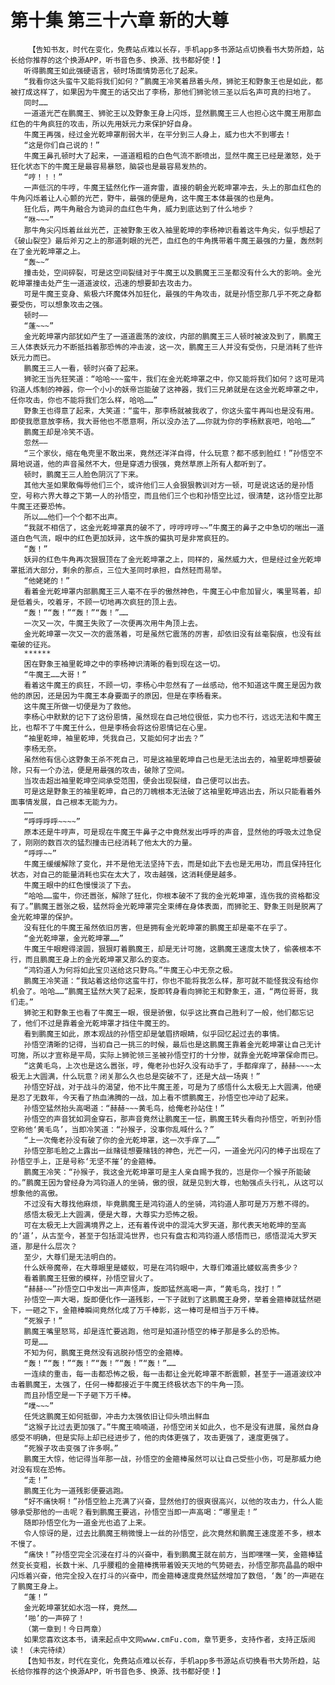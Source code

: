 # 第十集 第三十六章 新的大尊
        【告知书友，时代在变化，免费站点难以长存，手机app多书源站点切换看书大势所趋，站长给你推荐的这个换源APP，听书音色多、换源、找书都好使！】
       听得鹏魔王如此强硬语言，顿时场面情势恶化了起来。
       “我看你这头蛮牛又能将我们如何？”鹏魔王冷笑着昂着头颅，狮驼王和野象王也是如此，都被打成这样了，如果因为牛魔王的话交出了李杨，那他们狮驼领三圣以后名声可真的扫地了。
       同时……
       一道道光芒在鹏魔王、狮驼王以及野象王身上闪烁，显然鹏魔王三人也担心这牛魔王用那血红色的牛角疯狂的攻击，所以先用妖元力来保护好自身。
       牛魔王再强，经过金光乾坤罩削弱大半，在平分到三人身上，威力也大不到哪去！
       “这是你们自己说的！”
       牛魔王鼻孔顿时大了起来，一道道粗粗的白色气流不断喷出，显然牛魔王已经是激怒，处于狂化状态下的牛魔王是最容易暴怒，脑袋也是最容易发热的。
       “哼！！！”
       一声低沉的牛哼，牛魔王猛然化作一道奔雷，直接的朝金光乾坤罩冲去，头上的那血红色的牛角闪烁着让人心颤的光芒，野牛，最强的便是角，这牛魔王本体最强的也是角。
       狂化后，两牛角融合为诡异的血红色牛角，威力到底达到了什么地步？
       “咻~~~”
       那牛角尖闪烁着丝丝光芒，正被野象王收入袖里乾坤的李杨神识看着这牛角尖，似乎想起了《破山裂空》最后斧刃之上的那道刺眼的光芒，血红色的牛角携带着牛魔王最强的力量，轰然刺在了金光乾坤罩之上。
       “轰~~”
       撞击处，空间碎裂，可是这空间裂缝对于牛魔王以及鹏魔王三圣都没有什么大的影响。金光乾坤罩撞击处产生一道道波纹，迅速的想要卸去攻击力。
       可是牛魔王变身、紫极六环魔体外加狂化，最强的牛角攻击，就是孙悟空那几乎不死之身都要受伤，可以想象攻击之强。
       顿时——
       “蓬~~~”
       金光乾坤罩内部犹如产生了一道道震荡的波纹，内部的鹏魔王三人顿时被波及到了，鹏魔王三人体表妖元力不断抵挡着那恐怖的冲击波，这一次，鹏魔王三人并没有受伤，只是消耗了些许妖元力而已。
       鹏魔王三人一看，顿时兴奋了起来。
       狮驼王当先狂笑道：“哈哈~~~蛮牛，我们在金光乾坤罩之中，你又能将我们如何？这可是鸿钧道人炼制的神器，你一个小小的妖帝岂能破了这神器，我们三兄弟就是在这金光乾坤罩之中，任你攻击，你也不能将我们怎么样，哈哈……”
       野象王也得意了起来，大笑道：“蛮牛，那李杨就被我收了，你这头蛮牛再叫也是没有用。即使我愿意放李杨，我大哥他也不愿意啊，所以没办法了……你就为你的李杨默哀吧，哈哈……”
       鹏魔王却是冷笑不语。
       忽然——
       “三个家伙，缩在龟壳里不敢出来，竟然还洋洋自得，什么玩意？都不感到脸红！”孙悟空不屑地说道，他的声音虽然不大，但是穿透力很强，竟然草原上所有人都听到了。
       顿时，鹏魔王三人脸色阴沉了下来。
       其他大圣如果敢侮辱他们三个，或许他们三人会狠狠教训对方一顿，可是说这话的是孙悟空，号称六界大尊之下第一人的孙悟空，而且他们三个也和孙悟空比过，很清楚，这孙悟空比那牛魔王还要恐怖。
       所以……他们一个个都不出声。
       “我就不相信了，这金光乾坤罩真的破不了，哼哼哼哼~~”牛魔王的鼻子之中急切的喘出一道道白色气流，眼中的红色更加妖异，这牛族的偏执可是非常疯狂的。
       “轰！”
       妖异的红色牛角再次狠狠顶在了金光乾坤罩之上，同样的，虽然威力大，但是经过金光乾坤罩抵消大部分，剩余的那点，三位大圣同时承担，自然轻而易举。
       “他姥姥的！”
       看着金光乾坤罩内部鹏魔王三人毫不在乎的傲然神色，牛魔王心中愈加冒火，嘴里骂着，却是低着头，咬着牙，不顾一切地再次疯狂的顶上去。
       “轰！”“轰！”“轰！”“轰！”……
       一次又一次，牛魔王失败了一次便再次用牛角顶上去。
       金光乾坤罩一次又一次的震荡着，可是虽然它震荡的厉害，却依旧没有丝毫裂痕，也没有丝毫破的征兆。
       ******
       困在野象王袖里乾坤之中的李杨神识清晰的看到现在这一切。
       “牛魔王……大哥！”
       看着这牛魔王的疯狂，不顾一切，李杨心中忽然有了一丝感动，他不知道这牛魔王是因为救他的原因，还是因为牛魔王本身要面子的原因，但是在李杨看来。
       这牛魔王所做一切便是为了救他。
       李杨心中默默的记下了这份恩情，虽然现在自己地位很低，实力也不行，远远无法和牛魔王比，也帮不了牛魔王什么，但是李杨会将这份恩情记在心里。
       “袖里乾坤，袖里乾坤，凭我自己，又能如何才出去？”
       李杨无奈。
       虽然他有信心这野象王杀不死自己，可是这袖里乾坤自己也是无法出去的，袖里乾坤想要破除，只有一个办法，便是用最强的攻击，破除了空间。
       当攻击超出袖里乾坤空间承受范围，便会出现裂缝，自己便可以出去。
       可是这是野象王的袖里乾坤，自己的刀魄根本无法破了这袖里乾坤逃出去，所以只能看着外面事情发展，自己根本无能为力。
       ……
       “呼呼呼呼~~~~”
       原本还是牛哼声，可是现在牛魔王牛鼻子之中竟然发出呼呼的声音，显然他的呼吸太过急促了，刚刚的数百次的猛烈撞击已经消耗了他太大的力量。
       “呼呼~~”
       牛魔王缓缓解除了变化，并不是他无法坚持下去，而是如此下去也是无用功，而且保持狂化状态，对自己的能量消耗也实在太大了，攻击越强，这消耗便是越多。
       牛魔王眼中的红色慢慢淡了下去。
       “哈哈……蛮牛，你还嚣张，解除了狂化，你根本破不了我的金光乾坤罩，连伤我的资格都没有了。”鹏魔王嚣张之极，猛然将金光乾坤罩完全束缚在身体表面，而狮驼王、野象王则是脱离了金光乾坤罩的保护。
       没有狂化的牛魔王虽然依旧厉害，但是拥有金光乾坤罩的鹏魔王却是毫不在乎了。
       “金光乾坤罩，金光乾坤罩……”
       牛魔王牛眼瞪得滚圆，狠狠盯着鹏魔王，却是无计可施，这鹏魔王速度太快了，偷袭根本不行，而且鹏魔王身上的金光乾坤罩又那么的变态。
       “鸿钧道人为何将如此宝贝送给这只野鸟。”牛魔王心中无奈之极。
       鹏魔王冷笑道：“我站着这给你这蛮牛打，你也不能将我怎么样，那可就不能怪我没有给你机会了。哈哈……”鹏魔王猛然大笑了起来，旋即转身看向狮驼王和野象王，道，“两位哥哥，我们走。”
       狮驼王和野象王也看了牛魔王一眼，很是骄傲，似乎这比赛自己胜利了一般，他们都忘记了，他们不过是靠着金光乾坤罩才挡住牛魔王的。
       看到鹏魔王如此，原本观战的孙悟空却是皱眉挤眼睛，似乎回忆起过去的事情。
       孙悟空清晰的记得，当初自己一挑三的时候，最后也是这鹏魔王靠着金光乾坤罩让自己无计可施，所以才宣称是平局，实际上狮驼领三圣被孙悟空打的十分惨，就靠金光乾坤罩保命而已。
       “这黄毛鸟，上次也是这么嚣张，哼，俺老孙也好久没有动手了，手都痒痒了，赫赫~~~~太极无上大圆满，什么玩意？闭关那么久也总是突破不了，还是大战一场爽！”
       孙悟空好战，对于战斗的渴望，他不比牛魔王差，可是为了感悟什么太极无上大圆满，他硬是忍了无数年，今天看了热血沸腾的一战，加上看不惯鹏魔王，孙悟空也冲动了起来。
       孙悟空猛然抬头高喝道：“赫赫~~~黄毛鸟，给俺老孙站住！”
       孙悟空的声音犹如洞金穿石，那声音竟然让鹏魔王一怔，鹏魔王转头看向孙悟空，听到孙悟空称他‘黄毛鸟’，当即冷笑道：“孙猴子，没事你乱喊什么？”
       “上一次俺老孙没有破了你的金光乾坤罩，这一次手痒了……”
       孙悟空那毛脸之上露出一丝赌徒想要赌钱的神色，光芒一闪，一道金光闪闪的棒子出现在了孙悟空手上，正是号称‘无坚不摧’的金箍棒。
       鹏魔王冷笑：“孙猴子，我这金光乾坤罩可是主人亲自赐予我的，岂是你一个猴子所能破的。”鹏魔王因为曾经身为鸿钧道人的坐骑，傲的很，就是见到大尊，也勉强点头行礼，从这可以想象他的高傲。
       不过没有大尊找他麻烦，毕竟鹏魔王是鸿钧道人的坐骑，鸿钧道人那可是万万惹不得的。
       感悟太极无上大圆满，便是大尊，大尊实力恐怖之极。
       可在太极无上大圆满境界之上，还有着传说中的混沌大罗天道，那代表天地乾坤的至高的‘道’，从古至今，甚至于包括混沌世界，也只有盘古和鸿钧道人感悟而已，感悟混沌大罗天道，那是什么层次？
       至少，大尊们是无法明白的。
       什么妖帝魔帝，在大尊眼里是蝼蚁，可是在鸿钧眼中，大尊们难道比蝼蚁高贵多少？
       看着鹏魔王狂傲的模样，孙悟空冒火了。
       “赫赫~~”孙悟空口中发出一声声怪声，旋即猛然高喝一声，“黄毛鸟，找打！”
       孙悟空一声大喝，旋即便化作一道残影，一下子就到了这鹏魔王身旁，举着金箍棒就猛然砸下，一砸之下，金箍棒瞬间竟然化成了万千棒影，这一棒可是相当于万千棒。
       “死猴子！”
       鹏魔王嘴里怒骂，却是连忙要逃跑，他可是知道孙悟空的棒子那是多么的恐怖。
       可是……
       不知为何，鹏魔王竟然没有逃脱孙悟空的金箍棒。
       “轰！”“轰！”“轰！”“轰！”“轰！”“轰！”……
       一连续的重击，每一击都恐怖之极，每一击都让金光乾坤罩不断震颤，甚至于一道道波纹冲击着鹏魔王，太强了，任何一棒都接近于牛魔王终极状态下的牛角一顶。
       而且孙悟空是一下子砸下万千棒。
       “噗~~~”
       任凭这鹏魔王如何抵御，冲击力太强依旧让仰头喷出鲜血
       “这猴子比过去更加强了。”牛魔王喃喃道，孙悟空闭关如此久，也不是没有进展，虽然自身感受不明确，但是实际上却已经进步了，他的肉体更强了，攻击更强了，速度更强了。
       “死猴子攻击变强了许多啊。”
       鹏魔王大惊，他记得当年那一战，孙悟空的金箍棒虽然可以让自己受些小伤，可是那威力绝对没有现在恐怖。
       “走！”
       鹏魔王化为一道残影便要逃跑。
       “好不痛快啊！”孙悟空脸上充满了兴奋，显然他打的很爽很高兴，以他的攻击力，什么人能够承受那他的一击呢？看到鹏魔王要逃，孙悟空当即一声高喝：“哪里走！”
       随即孙悟空化为一道金光也追了上来。
       令人惊讶的是，过去比鹏魔王稍微慢上一丝的孙悟空，此次竟然和鹏魔王速度差不多，根本不慢了。
       “痛快！”孙悟空完全沉浸在打斗的兴奋中，看到鹏魔王就在前方，当即嘿嘿一笑，金箍棒猛然变长变粗，长数十米、几乎腰粗的金箍棒携带着毁天灭地的气势砸去，孙悟空那亮晶晶的眼中闪烁着兴奋，他完全投入在打斗的兴奋中，而金箍棒速度竟然猛然增加了数倍，‘轰’的一声砸在了鹏魔王身上。
       “蓬！”
       金光乾坤罩犹如水泡一样，竟然……
       ‘啪’的一声碎了！
       （第一章到！今日两章）
       如果您喜欢这本书，请来起点中文网www.cmFu.com，章节更多，支持作者，支持正版阅读！（未完待续）
       【告知书友，时代在变化，免费站点难以长存，手机app多书源站点切换看书大势所趋，站长给你推荐的这个换源APP，听书音色多、换源、找书都好使！】